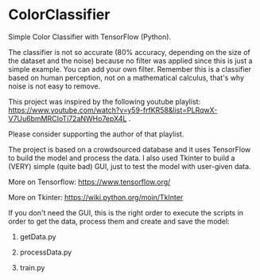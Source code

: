 # ColorClassifier
Simple Color Classifier with TensorFlow (Python).

The classifier is not so accurate (80% accuracy, depending on the size of the dataset and the noise) because no filter was applied since this is just a simple example. You can add your own filter. Remember this is a classifier based on human perception, not on a mathematical calculus, that's why noise is not easy to remove. 

This project was inspired by the following youtube playlist: https://www.youtube.com/watch?v=y59-frfKR58&list=PLRqwX-V7Uu6bmMRCIoTi72aNWHo7epX4L .

Please consider supporting the author of that playlist.


The project is based on a crowdsourced database and it uses TensorFlow to build the model and process the data. I also used Tkinter to build a (VERY) simple (quite bad) GUI, just to test the model with user-given data.

More on Tensorflow: https://www.tensorflow.org/

More on Tkinter: https://wiki.python.org/moin/TkInter

If you don't need the GUI, this is the right order to execute the scripts in order to get the data, process them and create and save the model:

1. getData.py

2. processData.py

3. train.py

